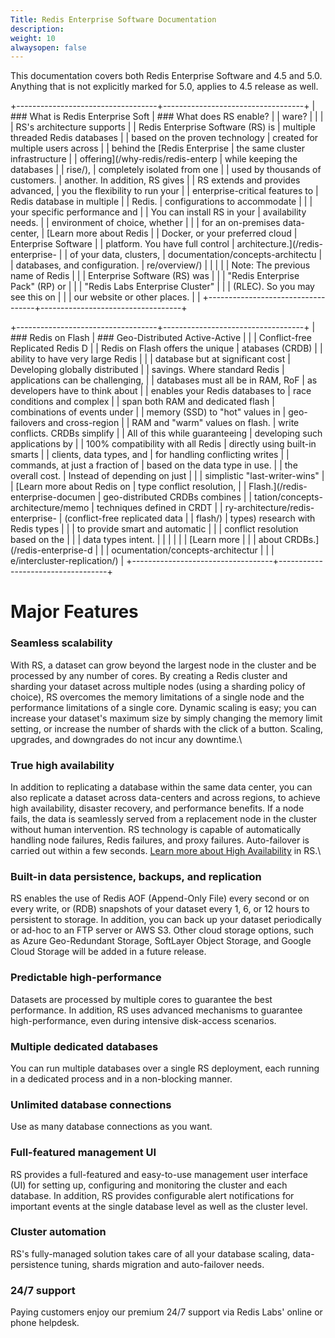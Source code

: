 ```yaml
---
Title: Redis Enterprise Software Documentation
description: 
weight: 10
alwaysopen: false
---
```

This documentation covers both Redis Enterprise Software and 4.5 and
5.0. Anything that is not explicitly marked for 5.0, applies to 4.5
release as well.<!--more-->

+-----------------------------------+-----------------------------------+
| ### What is Redis Enterprise Soft | ### What does RS enable?          |
| ware?                             |                                   |
|                                   | RS's architecture supports        |
| Redis Enterprise Software (RS) is | multiple threaded Redis databases |
| based on the proven technology    | created for multiple users across |
| behind the [Redis Enterprise      | the same cluster infrastructure   |
| offering](/why-redis/redis-enterp | while keeping the databases       |
| rise/),                           | completely isolated from one      |
| used by thousands of customers.   | another. In addition, RS gives    |
| RS extends and provides advanced, | you the flexibility to run your   |
| enterprise-critical features to   | Redis database in multiple        |
| Redis.                            | configurations to accommodate     |
|                                   | your specific performance and     |
| You can install RS in your        | availability needs.               |
| environment of choice, whether    |                                   |
| for an on-premises data-center,   | [Learn more about Redis           |
| Docker, or your preferred cloud   | Enterprise Software               |
| platform. You have full control   | architecture.](/redis-enterprise- |
| of your data, clusters,           | documentation/concepts-architectu |
| databases, and configuration.     | re/overview/)                     |
|                                   |                                   |
| Note: The previous name of Redis  |                                   |
| Enterprise Software (RS) was      |                                   |
| "Redis Enterprise Pack" (RP) or   |                                   |
| "Redis Labs Enterprise Cluster"   |                                   |
| (RLEC). So you may see this on    |                                   |
| our website or other places.      |                                   |
+-----------------------------------+-----------------------------------+

+-----------------------------------+-----------------------------------+
| ### Redis on Flash                | ### Geo-Distributed Active-Active |
|                                   |  Conflict-free Replicated Redis D |
| Redis on Flash offers the unique  | atabases (CRDB)                   |
| ability to have very large Redis  |                                   |
| database but at significant cost  | Developing globally distributed   |
| savings. Where standard Redis     | applications can be challenging,  |
| databases must all be in RAM, RoF | as developers have to think about |
| enables your Redis databases to   | race conditions and complex       |
| span both RAM and dedicated flash | combinations of events under      |
| memory (SSD) to "hot" values in   | geo-failovers and cross-region    |
| RAM and "warm" values on flash.   | write conflicts. CRDBs simplify   |
| All of this while guaranteeing    | developing such applications by   |
| 100% compatibility with all Redis | directly using built-in smarts    |
| clients, data types, and          | for handling conflicting writes   |
| commands, at just a fraction of   | based on the data type in use.    |
| the overall cost.                 | Instead of depending on just      |
|                                   | simplistic "last-writer-wins"     |
| [Learn more about Redis on        | type conflict resolution,         |
| Flash.](/redis-enterprise-documen | geo-distributed CRDBs combines    |
| tation/concepts-architecture/memo | techniques defined in CRDT        |
| ry-architecture/redis-enterprise- | (conflict-free replicated data    |
| flash/)                           | types) research with Redis types  |
|                                   | to provide smart and automatic    |
|                                   | conflict resolution based on the  |
|                                   | data types intent.                |
|                                   |                                   |
|                                   | [Learn more                       |
|                                   | about CRDBs.](/redis-enterprise-d |
|                                   | ocumentation/concepts-architectur |
|                                   | e/intercluster-replication/)      |
+-----------------------------------+-----------------------------------+

Major Features
==============

### Seamless scalability

With RS, a dataset can grow beyond the largest node in the cluster and
be processed by any number of cores. By creating a Redis cluster and
sharding your dataset across multiple nodes (using a sharding policy of
choice), RS overcomes the memory limitations of a single node and the
performance limitations of a single core. Dynamic scaling is easy; you
can increase your dataset's maximum size by simply changing the memory
limit setting, or increase the number of shards with the click of a
button. Scaling, upgrades, and downgrades do not incur any downtime.\

### True high availability

In addition to replicating a database within the same data center, you
can also replicate a dataset across data-centers and across regions, to
achieve high availability, disaster recovery, and performance benefits.
If a node fails, the data is seamlessly served from a replacement node
in the cluster without human intervention. RS technology is capable of
automatically handling node failures, Redis failures, and proxy
failures. Auto-failover is carried out within a few seconds. [Learn more
about High
Availability](/redis-enterprise-documentation/concepts-architecture/high-availability/)
in RS.\

### Built-in data persistence, backups, and replication

RS enables the use of Redis AOF (Append-Only File) every second or on
every write, or (RDB) snapshots of your dataset every 1, 6, or 12 hours
to persistent to storage. In addition, you can back up your dataset
periodically or ad-hoc to an FTP server or AWS S3. Other cloud storage
options, such as Azure Geo-Redundant Storage, SoftLayer Object Storage,
and Google Cloud Storage will be added in a future release.

### Predictable high-performance

Datasets are processed by multiple cores to guarantee the best
performance. In addition, RS uses advanced mechanisms to guarantee
high-performance, even during intensive disk-access scenarios.

### Multiple dedicated databases

You can run multiple databases over a single RS deployment, each running
in a dedicated process and in a non-blocking manner.

### Unlimited database connections

Use as many database connections as you want.

### Full-featured management UI

RS provides a full-featured and easy-to-use management user interface
(UI) for setting up, configuring and monitoring the cluster and each
database. In addition, RS provides configurable alert notifications for
important events at the single database level as well as the cluster
level.

### Cluster automation

RS's fully-managed solution takes care of all your database scaling,
data-persistence tuning, shards migration and auto-failover needs.

### 24/7 support

Paying customers enjoy our premium 24/7 support via Redis Labs' online
or phone helpdesk.
